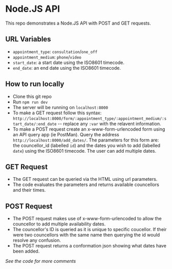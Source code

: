# Node.JS API #

This repo demonstrates a Node.JS API with POST and GET requests.

## URL Variables ##
- `appointment_type`: `consultation`/`one_off`
- `appointment_medium`: `phone`/`video`
- `start_date`: a start date using the ISO8601 timecode.
-  `end_date`: an end date using the ISO8601 timecode.

## How to run locally ##
- Clone this git repo
- Run `npm run dev`
- The server will be running on `localhost:8000`
- To make a GET request follow this syntax: `http://localhost:8000/form/:appointment_type/:appointment_medium/:start_date/:end_date` -- replace any `:var` with the relavent information.
- To make a POST request create an x-www-form-urlencoded form using an API query app (ie PostMan). Query the address `http://localhost:8000/add_dates/`. The parameters for this form are: the councellor_id (labelled `id`) and the dates you wish to add (labelled `date`) using the ISO8601 timecode. The user can add multiple dates.

## GET Request ##
- The GET request can be queried via the HTML using url parameters.
- The code evaluates the parameters and returns available councellors and their times.

## POST Request ##
- The POST request makes use of x-www-form-urlencoded to allow the councellor to add multiple availability dates.
- The councellor's ID is queried as it is unique to specific coucellor. If their were two councellors with the same name then querying the id would resolve any confusion.
- The POST request returns a conformation json showing what dates have been added.

*See the code for more comments*

 